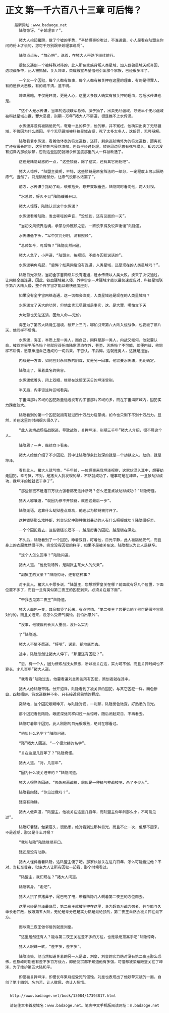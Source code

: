 # 正文 第一千六百八十三章 可后悔？
        最新网址：www.badaoge.net
          陆隐惊讶，“辛娇理事？”。
      
          猪大人抬起猪蹄，做了个嘘的手势，“辛娇理事吩咐过，不准透露，小人是看在陆盟主你问的份上才说的，您可千万别跟辛娇理事说啊”。
      
          陆隐点点头，“放心吧”，说着，在猪大人带路下继续前行。
      
          很快又遇到一个被特殊对待的，此人所在家族背叛人类星域，加入巨兽星域天妖帝国，边境战争中，此人被抓捕，关入坤泽，荣耀殿堂希望借他引出那个家族，已经很多年了。
      
          一个又一个囚犯，每个人都有故事，每个人都有被关押在这里的理由，有的是得罪人，有的是罪大恶极，有的说不清，道不明。
      
          坤泽黑暗，不仅是环境，更是人心，这里大多数人确实有被关押的理由，包括水传潇也是。
      
          “这个人是水传潇，当年的边境联军总帅，脑子抽了，出卖无尽疆域，导致半个无尽疆域被科技星域占据，罪大恶极，刑期一万年”猪大人不屑道，很是瞧不上水传潇。
      
          水传潇并没有被隔绝死气，奄奄一息的样子，他的罪，并不冤枉，他确实出卖了无尽疆域，不管因为什么原因，半个无尽疆域被科技星域占据，死了太多太多人，这份罪，无可辩解。
      
          陆隐看着水传潇，看着他体表的符文道数，还好，剩余巡航境修为的符文道数，距离死亡还有很长时间，这里的死气虽然浓郁，但似乎经过处理，锁链周边尽管有死气侵入，却远远没有沼泽内那般浓郁，否则这些囚犯就跟永恒国度那里的人一样被改造了。
      
          这也是陆隐疑惑的一点，“这些锁链，除了结实，还有其它用处吧”。
      
          猪大人惊呼，“陆盟主英明，不错，这些锁链是原宝阵法的一部分，一定程度上可以隔绝瘴气，当然了，只是隔绝部分，让瘴气没那么浓罢了”。
      
          前方，水传潇手指动了动，缓缓抬头，睁开双眼看去，陆隐同时看向他，两人对视。
      
          “水总帅，好久不见”陆隐缓缓开口。
      
          猪大人惊讶，陆隐认识这个水传潇？
      
          水传潇看着陆隐，发出嘶哑的声音，“没想到，还有见面的一天”。
      
          “当初文风流界边境，承蒙总帅照顾之恩，一直没来得及说声谢谢”陆隐道。
      
          水传潇低下头，“军中赏罚分明，没有照顾”。
      
          “总帅如今，可后悔？”陆隐突然问道。
      
          猪大人急了，小声道，“陆盟主，按规矩，不能与囚犯说话的”。
      
          水传潇嘴角弯起，“后悔？如果网络没有连通，人类星域，还是现在的人类星域吗？”。
      
          陆隐目光凛然，当初全宇宙网络并没有连通，是水传潇以人类大败，换来了决议通过，让网络全面连通，因此，铁血疆域被入侵，外宇宙东一片疆域才能以最快速度应对，科技星域联手第六大陆入侵，整个外宇宙才能以最快速度应对。
      
          如果没有全宇宙网络连通，这一切都会改变，人类星域还是现在的人类星域吗？
      
          水传潇立了天大的功劳，但他出卖无尽疆域是事实，这，是大罪，哪怕立下天
      
          大功劳也无法还清，因为人命——无价。
      
          海王为了第五大陆诞生祖境，破开上三门，哪怕引来第六大陆入侵战争，也要破了那片天，他同样不后悔。
      
          水传潇，海王，本质上是一类人，而自己，同样是那一类人，内战又如何，他就要认命，被四方天平所杀吗？他就应该任由陆家漂泊在外，甚至，灭族吗？不可能，即便内战，他同样不后悔，愿意承担自己造成的一切后果，不否认，不后悔，这就是男人，这就是担当。
      
          内战是一方面，如何应对永恒族的阴谋，又是另一回事，他需要水传潇，无比确定。
      
          陆隐走了，带着莫名的笑容。
      
          水传潇低着头，闭上双眼，继续在这暗无天日的坤泽受刑。
      
          半天后，内宇宙这片区域看完。
      
          宇宙海那片区域的囚犯数量远远没有内宇宙那片区域的多，而在宇宙海区域内，囚犯实力跨度较大。
      
          陆隐看到的第一个囚犯就拥有超过四十万战力启蒙境，如今也只剩下不到十万战力，显然，关在这里的时间很久很久了。
      
          “此人边境战场临战脱逃，导致战败，关押坤泽，刑期三千年”猪大人介绍，很不屑这个人。
      
          陆隐恩了一声，继续向下看去。
      
          猪大人给他介绍了不少囚犯，其中让陆隐印象比较深的就是一个劫狱之人，劫的，就是坤泽。
      
          看到此人，猪大人就气愤，“千年前，一位理事来我坤泽视察，这家伙混入其中，想要劫走囚犯，幸亏狱，不对，是猪大人我发现的早，不然就成功了，理事可是在坤泽，一旦被劫狱成功，我坤泽的脸就丢干净了”。
      
          “那些锁链不是连百万战力强者都无法挣断吗？怎么还差点被劫狱成功？”陆隐奇怪。
      
          猪大人嘟囔道，“就因为挣不开锁链，就差这最后一步”。
      
          陆隐无语，这算什么劫狱差点成功，他还以为锁链被打开了。
      
          这种锁链那么难挣断，刘皇记忆中那种策划暴动的人有什么把握成功？陆隐很好奇。
      
          一个个囚犯看去，这些锁链长短不一，越是厉害的囚犯，越是锁在深处。
      
          不久后，陆隐看到了一个囚犯，睁着双目，盯着他，目光平静，此人被隔绝死气，而且身上的衣服竟然很干净，完全没有囚犯的样子，如果不是被关在这，陆隐都以为此人是狱卒。
      
          “这个人怎么回事？”陆隐问道。
      
          猪大人道，“他比较特殊，是副狱主茶大人的父亲”。
      
          “副狱主的父亲？”陆隐惊讶，还有这种事？
      
          对于此人，猪大人不愿多说，“陆盟主，您想将罗皇关在哪？前面就有好几个位置，下面位置不多了，而且一旦有类似第二夜王的囚犯到来，必须关在最下面”。
      
          “带我去见第二夜王”陆隐道。
      
          猪大人面色一变，耳朵都竖了起来，有点害怕，“第二夜王？您要见他？他可是很不容易对付的，而且关进来，没怎么受瘴气腐蚀，我怕出意外”。
      
          “没事，他被裁判长大人重创，没什么实力
      
          了”陆隐道。
      
          猪大人不情不愿道，“好吧”，说着，朝地底而去。
      
          途中，陆隐忽然让猪大人停下，“那里还有囚犯？”。
      
          “恩，有一个人，因为修炼战技太邪恶，所以被关在这，实力可不弱，而且关押时间也不算长，才几百年”猪大人道。
      
          “我看看”陆隐过去，他要看遍刘皇周边所有囚犯，策划者就在其中。
      
          猪大人给陆隐带路，分开沼泽，陆隐看到了被关押的囚犯，与其它囚犯一样，面色惨白，四肢捆绑，符文道数并不多，只有接近启蒙境的程度。
      
          突然地，这个囚犯眼睛睁开，与陆隐对视，一刹那，陆隐面色微变，好熟悉的目光。
      
          那个囚犯看到陆隐，眼底深处同样闪过一丝惊讶，随后闭起双目，不再看去。
      
          陆隐盯着那个囚犯，此人刚刚的目光很眼熟，绝对在哪看过。
      
          “他叫什么名字？”陆隐问道。
      
          “殘”猪大人回道，“一个很欠揍的名字”。
      
          “关在这里几百年了？”陆隐奇怪。
      
          猪大人道，“对，几百年”。
      
          “因为什么被关进来的？”陆隐问道。
      
          猪大人很熟练回道，“修炼邪恶战技，貌似是一种精气神战技吧，杀了不少人”。
      
          陆隐看向殘，“你见过我吗？”。
      
          殘没有动静。
      
          猪大人低声道，“陆盟主，他被关在这里几百年，而陆盟主你年龄那么小，不可能见过”。
      
          陆隐盯着殘，皱紧眉头，很熟悉，绝对看到过那种目光，而且不止一次，但想不起来，不是近期，那又是什么时候？
      
          “我叫陆隐”陆隐继续开口。
      
          殘还是没有动静。
      
          猪大人怪异看着陆隐，这陆盟主傻了吧，那家伙被关在这几百年，怎么可能看过他？不对，当初至尊赛，狱主大人让所有囚犯一起看，那个时候看过。
      
          “陆盟主，我们现在？”猪大人问道。
      
          陆隐转身，“走吧”。
      
          猪大人拱了拱猪鼻子，尾巴甩了甩，带着陆隐几人朝着第二夜王的方位而去。
      
          这里已经是坤泽最底层，第二夜王就被关押在这里，身为超百万战力强者，甚至能与久申长老匹敌，放眼第五大陆，无论是辈分还是实力都是最绝顶的，第二夜王自然会被关押在最下方。
      
          而与第二夜王做邻居的就是刘皇。
      
          “这里居然还有人？能与第二夜王关在差不多的方位，也是最绝顶高手吧”陆隐惊奇。
      
          猪大人眼珠一转，“差不多，差不多”。
      
          陆隐淡笑，他当然知道关着的另一人是谁，刘皇，刘皇的实力绝对没有第二夜王那么恐怖，但巅峰时期也有差不多百万战力，即便剑宗都不知道他有多强，可惜却被荣耀殿堂关在了坤泽，为了维护第五大陆和平。
      
          即便被关押坤泽，即便长年累月经受死气侵蚀，刘皇也表现出了他妖孽天赋的一面，自创了第十四剑，名为苦，让人敬佩，也让人惋惜。
      
      
      http://www.badaoge.net/book/13084/17393817.html
      
      请记住本书首发域名：www.badaoge.net。笔尖中文手机版阅读网址：m.badaoge.net